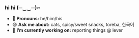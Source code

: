 ### hi hi (─‿‿─)~
- 🌱 __Pronouns:__ he/him/his
- 😄 __Ask me about:__ cats, spicy/sweet snacks, toreba, 한국어
- 🔭 __I’m currently working on:__ reporting things @ lever

<!--
**nwgreenl/nwgreenl** is a ✨ _special_ ✨ repository because its `README.md` (this file) appears on your GitHub profile.

Here are some ideas to get you started:

- 🔭 I’m currently working on ...
- 🌱 I’m currently learning ...
- 👯 I’m looking to collaborate on ...
- 🤔 I’m looking for help with ...
- 💬 Ask me about ...
- 📫 How to reach me: ...
- 😄 Pronouns: ...
- ⚡ Fun fact: ...
-->
